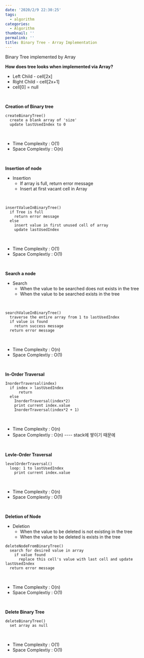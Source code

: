 ```yaml
---
date: '2020/2/9 22:30:25'
tags:
  - algorithm
categories:
  - Algorithm
thumbnail: ''
permalink: ''
title: Binary Tree - Array Implementation
---
```


Binary Tree implemented by Array

<!-- more -->

__How does tree looks when implemented via Array?__

* Left Child - cell[2x]
* Right Child - cell[2x+1]
* cell[0] = null 

<br>

__Creation of Binary tree__

```
createBinaryTree()
  create a blank array of 'size'
  update lastUsedIndex to 0
```
<br>

* Time Complexity : O(1)
* Space Complextiy : O(n)

<br>

__Insertion of node__

* Insertion
  * If array is full, return error message
  * Insert at first vacant cell in Array

<br>

```
insertValueInBinaryTree()
  if Tree is full
    return error message
  else
    insert value in first unused cell of array
    update lastUsedIndex
```

<br>

* Time Complexity : O(1)
* Space Complextiy : O(1)

<br>


__Search a node__

* Search
  * When the value to be searched does not exists in the tree
  * When the value to be searched exists in the tree

<br>

```
searchValueInBinaryTree()
  traverse the entire array from 1 to lastUsedIndex
  if value is found
    return success message
  return error message
```

<br>

* Time Complexity : O(n)
* Space Complextiy : O(1)

<br>

__In-Order Traversal__


```
InorderTraversal(index)
  if index > lastUsedIndex
      return
  else
    InorderTraversal(index*2)
    print current index.value
    InorderTraversal(index*2 + 1)
```

<br>

* Time Complexity : O(n)
* Space Complextiy : O(n) ---- stack에 쌓이기 때문에

<br>

__Levle-Order Traversal__


```
levelOrderTraversal()
  loop: 1 to lastUsedIndex
    print current index.value
```

<br>

* Time Complexity : O(n)
* Space Complextiy : O(1) 

<br>

__Deletion of Node__

* Deletion
  * When the value to be deleted is not existing in the tree
  * When the value to be deleted is exists in the tree

```
deleteNodeFromBinaryTree()
  search for desired value in array
    if value found
      replace this cell's value with last cell and update lastUsedIndex
  return error message
```

<br>

* Time Complexity : O(n)
* Space Complextiy : O(1) 

<br>

__Delete Binary Tree__


```
deleteBinaryTree()
  set array as null
```

<br>

* Time Complexity : O(1)
* Space Complextiy : O(1) 

<br>
